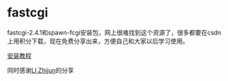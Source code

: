 # fastcgi
fastcgi-2.4.1和spawn-fcgi安装包，网上很难找到这个资源了，很多都要在csdn上用积分下载，现在免费分享出来，方便自己和大家以后学习使用。

[安装教程](https://www.bilibili.com/video/BV1cE411c7q8?p=63)

同时感谢[LI Zhijun](https://github.com/Seaworth)的分享
